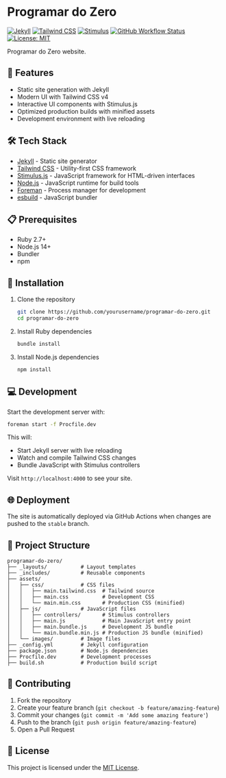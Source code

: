# Programar do Zero

[![Jekyll](https://img.shields.io/badge/Jekyll-4.0+-red.svg)](https://jekyllrb.com/)
[![Tailwind CSS](https://img.shields.io/badge/Tailwind_CSS-v4-38B2AC?logo=tailwind-css&logoColor=white)](https://tailwindcss.com/)
[![Stimulus](https://img.shields.io/badge/Stimulus-3.0+-77E8B9?logo=hotwire&logoColor=white)](https://stimulus.hotwired.dev/)
[![GitHub Workflow Status](https://img.shields.io/github/actions/workflow/status/felipefontoura/programar-do-zero/build-deploy.yml?branch=stable&label=build)](https://github.com/felipefontoura/programar-do-zero/actions)
[![License: MIT](https://img.shields.io/badge/License-MIT-yellow.svg)](https://opensource.org/licenses/MIT)

Programar do Zero website.

## 🚀 Features

- Static site generation with Jekyll
- Modern UI with Tailwind CSS v4
- Interactive UI components with Stimulus.js
- Optimized production builds with minified assets
- Development environment with live reloading

## 🛠️ Tech Stack

- [Jekyll](https://jekyllrb.com/) - Static site generator
- [Tailwind CSS](https://tailwindcss.com/) - Utility-first CSS framework
- [Stimulus.js](https://stimulus.hotwired.dev/) - JavaScript framework for HTML-driven interfaces
- [Node.js](https://nodejs.org/) - JavaScript runtime for build tools
- [Foreman](https://github.com/ddollar/foreman) - Process manager for development
- [esbuild](https://esbuild.github.io/) - JavaScript bundler

## 📋 Prerequisites

- Ruby 2.7+
- Node.js 14+
- Bundler
- npm

## 🔧 Installation

1. Clone the repository

   ```bash
   git clone https://github.com/yourusername/programar-do-zero.git
   cd programar-do-zero
   ```

2. Install Ruby dependencies

   ```bash
   bundle install
   ```

3. Install Node.js dependencies

   ```bash
   npm install
   ```

## 💻 Development

Start the development server with:

```bash
foreman start -f Procfile.dev
```

This will:

- Start Jekyll server with live reloading
- Watch and compile Tailwind CSS changes
- Bundle JavaScript with Stimulus controllers

Visit `http://localhost:4000` to see your site.

## 🌐 Deployment

The site is automatically deployed via GitHub Actions when changes are pushed to the `stable` branch.

## 📁 Project Structure

```text
programar-do-zero/
├── _layouts/           # Layout templates
├── _includes/          # Reusable components
├── assets/
│   ├── css/            # CSS files
│   │   ├── main.tailwind.css  # Tailwind source
│   │   ├── main.css           # Development CSS
│   │   └── main.min.css       # Production CSS (minified)
│   ├── js/             # JavaScript files
│   │   ├── controllers/       # Stimulus controllers
│   │   ├── main.js            # Main JavaScript entry point
│   │   ├── main.bundle.js     # Development JS bundle
│   │   └── main.bundle.min.js # Production JS bundle (minified)
│   └── images/         # Image files
├── _config.yml         # Jekyll configuration
├── package.json        # Node.js dependencies
├── Procfile.dev        # Development processes
├── build.sh            # Production build script
```

## 🤝 Contributing

1. Fork the repository
2. Create your feature branch (`git checkout -b feature/amazing-feature`)
3. Commit your changes (`git commit -m 'Add some amazing feature'`)
4. Push to the branch (`git push origin feature/amazing-feature`)
5. Open a Pull Request

## 📄 License

This project is licensed under the [MIT License](https://opensource.org/licenses/MIT).
